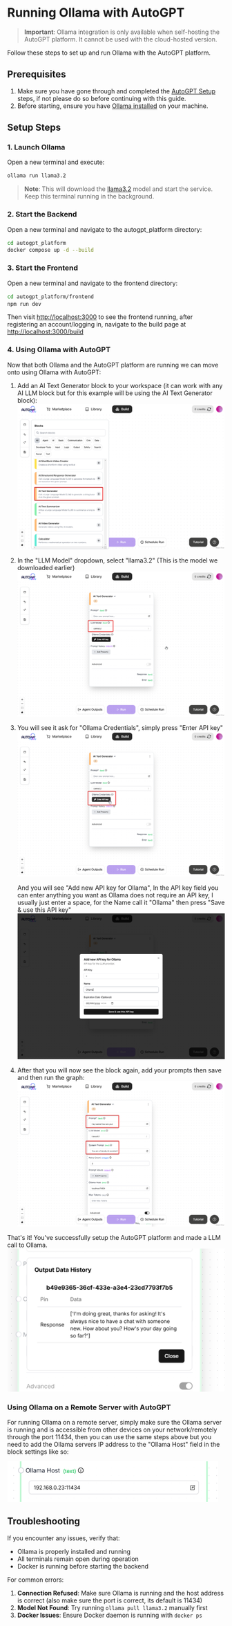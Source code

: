 # Running Ollama with AutoGPT

> **Important**: Ollama integration is only available when self-hosting the AutoGPT platform. It cannot be used with the cloud-hosted version.

Follow these steps to set up and run Ollama with the AutoGPT platform.

## Prerequisites

1. Make sure you have gone through and completed the [AutoGPT Setup](/platform/getting-started) steps, if not please do so before continuing with this guide.
2. Before starting, ensure you have [Ollama installed](https://ollama.com/download) on your machine.

## Setup Steps

### 1. Launch Ollama
Open a new terminal and execute:
```bash
ollama run llama3.2
```

> **Note**: This will download the [llama3.2](https://ollama.com/library/llama3.2) model and start the service. Keep this terminal running in the background.

### 2. Start the Backend
Open a new terminal and navigate to the autogpt_platform directory:
```bash
cd autogpt_platform
docker compose up -d --build
```

### 3. Start the Frontend
Open a new terminal and navigate to the frontend directory:
```bash
cd autogpt_platform/frontend
npm run dev
```

Then visit [http://localhost:3000](http://localhost:3000) to see the frontend running, after registering an account/logging in, navigate to the build page at [http://localhost:3000/build](http://localhost:3000/build)

### 4. Using Ollama with AutoGPT

Now that both Ollama and the AutoGPT platform are running we can move onto using Ollama with AutoGPT:

1. Add an AI Text Generator block to your workspace (it can work with any AI LLM block but for this example will be using the AI Text Generator block):
   ![Add AI Text Generator Block](../imgs/ollama/Select-AI-block.png)

2. In the "LLM Model" dropdown, select "llama3.2" (This is the model we downloaded earlier)
   ![Select Ollama Model](../imgs/ollama/Ollama-Select-Llama32.png)

3. You will see it ask for "Ollama Credentials", simply press "Enter API key" 
    ![Ollama Credentials](../imgs/ollama/Ollama-Enter-API-key.png)

    And you will see "Add new API key for Ollama", In the API key field you can enter anything you want as Ollama does not require an API key, I usually just enter a space, for the Name call it "Ollama" then press "Save & use this API key"
    ![Ollama Credentials](../imgs/ollama/Ollama-Credentials.png)

4. After that you will now see the block again, add your prompts then save and then run the graph:
![Add Prompt](../imgs/ollama/Ollama-Add-Prompts.png)

That's it! You've successfully setup the AutoGPT platform and made a LLM call to Ollama.
![Ollama Output](../imgs/ollama/Ollama-Output.png)


### Using Ollama on a Remote Server with AutoGPT 
For running Ollama on a remote server, simply make sure the Ollama server is running and is accessible from other devices on your network/remotely through the port 11434, then you can use the same steps above but you need to add the Ollama servers IP address to the "Ollama Host" field in the block settings like so:

![Ollama Remote Host](../imgs/ollama/Ollama-Remote-Host.png)

## Troubleshooting

If you encounter any issues, verify that:

- Ollama is properly installed and running
- All terminals remain open during operation
- Docker is running before starting the backend

For common errors:

1. **Connection Refused**: Make sure Ollama is running and the host address is correct (also make sure the port is correct, its default is 11434)
2. **Model Not Found**: Try running `ollama pull llama3.2` manually first
3. **Docker Issues**: Ensure Docker daemon is running with `docker ps`